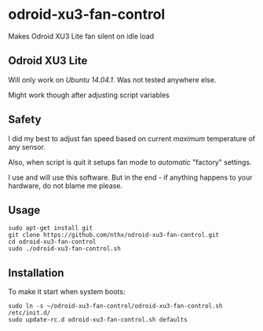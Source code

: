 # odroid-xu3-fan-control
Makes Odroid XU3 Lite fan silent on idle load

## Odroid XU3 Lite

Will only work on *Ubuntu 14.04.1*. Was not tested anywhere else. 

Might work though after adjusting script variables

## Safety

I did my best to adjust fan speed based on current *maximum* temperature of any sensor.

Also, when script is quit it setups fan mode to *automatic* "factory" settings.

I use and will use this software. But in the end - if anything happens to your hardware, do not blame me please.

## Usage

    sudo apt-get install git
    git clone https://github.com/nthx/odroid-xu3-fan-control.git
    cd odroid-xu3-fan-control
    sudo ./odroid-xu3-fan-control.sh
    

## Installation

To make it start when system boots:

    sudo ln -s ~/odroid-xu3-fan-control/odroid-xu3-fan-control.sh /etc/init.d/
    sudo update-rc.d odroid-xu3-fan-control.sh defaults
